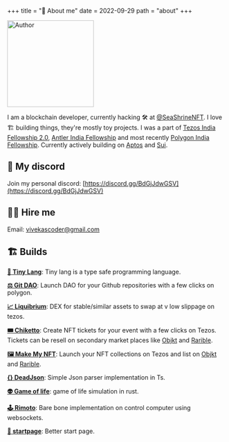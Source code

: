 +++
title = "🌈 About me"
date = 2022-09-29
path = "about"
+++

<img src="/pepe.jpg" alt="Author" width="200">

I am a blockchain developer, currently hacking 🛠 at [@SeaShrineNFT](https://twitter.com/SeaShrineNFT). I love 🏗 building things, they're mostly toy projects. I was a part of [Tezos India Fellowship 2.0](https://tif2.devfolio.co/), [Antler India Fellowship](https://www.antler.co/india-fellowship) and most recently [Polygon India Fellowship](https://polygon.technology/polygon-fellowship/). Currently actively building on [Aptos](https://aptoslabs.com/) and [Sui](https://sui.io/).

## 💬 My discord
Join my personal discord: [https://discord.gg/BdGjJdwGSV](https://discord.gg/BdGjJdwGSV)

## 🧑‍💼 Hire me
Email: [vivekascoder@gmail.com](mailto:vivekascoder@gmail.com)

## 🏗 Builds

**[🐙 Tiny Lang](https://github.com/vivekascoder/tiny_lang)**: Tiny lang is a type safe programming language.

**[⚖️ Git DAO](https://gitdao.app)**: Launch DAO for your Github repositories with a few clicks on polygon.

**[📈 Liquibrium](http://testnet.liquibrium.finance/)**: DEX for stable/similar assets to swap at v low slippage on tezos.

**[🎟 Chiketto](https://chiketto.vercel.app/)**: Create NFT tickets for your event with a few clicks on Tezos. Tickets can be resell on secondary market places like [Objkt](https://objkt.com/) and [Rarible](https://rarible.com/).

**[🖼 Make My NFT](https://makemynft.vivek.biz/)**: Launch your NFT collections on Tezos and list on [Objkt](https://objkt.com/) and [Rarible](https://rarible.com/).

**[{} DeadJson](https://github.com/vivekascoder/dead_json)**: Simple Json parser implementation in Ts.

**[👽 Game of life](https://github.com/vivekascoder/game_of_life)**: game of life simulation in rust.

**[🕹️ Rimoto](https://github.com/vivekascoder/rimoto)**: Bare bone implementation on control computer using websockets.

**[🏁 startpage](https://github.com/vivekascoder/startpage)**: Better start page.
